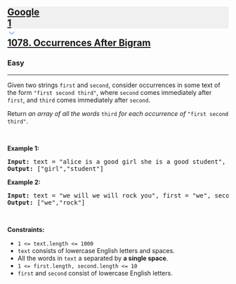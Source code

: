 <h2><a href="https://leetcode.com/problems/occurrences-after-bigram/"><div id="big-omega-company-tags"><div id="big-omega-topbar"><div class="companyTagsContainer" style="overflow-x: scroll; flex-wrap: nowrap;"><div class="companyTagsContainer--tag" style="background-color: rgba(0, 10, 32, 0.05);"><div>Google</div><div class="companyTagsContainer--tagOccurence">1</div></div></div><div class="companyTagsContainer--chevron"><div><svg version="1.1" id="icon" xmlns="http://www.w3.org/2000/svg" xmlns:xlink="http://www.w3.org/1999/xlink" x="0px" y="0px" viewBox="0 0 32 32" fill="#4087F1" xml:space="preserve" style="width: 20px;"><polygon points="16,22 6,12 7.4,10.6 16,19.2 24.6,10.6 26,12 "></polygon><rect id="_x3C_Transparent_Rectangle_x3E_" class="st0" fill="none" width="32" height="32"></rect></svg></div></div></div></div>1078. Occurrences After Bigram</a></h2><h3>Easy</h3><hr><div><p>Given two strings <code>first</code> and <code>second</code>, consider occurrences in some text of the form <code>"first second third"</code>, where <code>second</code> comes immediately after <code>first</code>, and <code>third</code> comes immediately after <code>second</code>.</p>

<p>Return <em>an array of all the words</em> <code>third</code> <em>for each occurrence of</em> <code>"first second third"</code>.</p>

<p>&nbsp;</p>
<p><strong class="example">Example 1:</strong></p>
<pre><strong>Input:</strong> text = "alice is a good girl she is a good student", first = "a", second = "good"
<strong>Output:</strong> ["girl","student"]
</pre><p><strong class="example">Example 2:</strong></p>
<pre><strong>Input:</strong> text = "we will we will rock you", first = "we", second = "will"
<strong>Output:</strong> ["we","rock"]
</pre>
<p>&nbsp;</p>
<p><strong>Constraints:</strong></p>

<ul>
	<li><code>1 &lt;= text.length &lt;= 1000</code></li>
	<li><code>text</code> consists of lowercase English letters and spaces.</li>
	<li>All the words in <code>text</code> a separated by <strong>a single space</strong>.</li>
	<li><code>1 &lt;= first.length, second.length &lt;= 10</code></li>
	<li><code>first</code> and <code>second</code> consist of lowercase English letters.</li>
</ul>
</div>